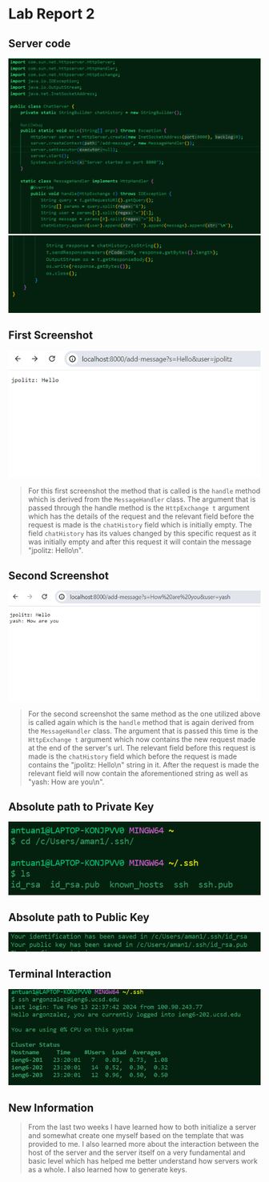 # Lab Report 2
## Server code 
![Image](F.png)
![Image](G.png)

## First Screenshot
![Image](A.png)
> For this first screenshot the method that is called is the `handle` method which is derived from the `MessageHandler` class. The argument that is passed through the handle method is the `HttpExchange t` argument which has the details of the request and the relevant field before the request is made is the `chatHistory` field which is initially empty. The field `chatHistory` has its values changed by this specific request as it was initially empty and after this request it will contain the message "jpolitz: Hello\n".

## Second Screenshot
![Image](B.png)
> For the second screenshot the same method as the one utilized above is called again which is the `handle` method that is again derived from the `MessageHandler` class. The argument that is passed this time is the `HttpExchange t` argument which now contains the new request made at the end of the server's url. The relevant field before this request is made is the `chatHistory` field which before the request is made contains the "jpolitz: Hello\n" string in it. After the request is made the relevant field will now contain the aforementioned string as well as "yash: How are you\n".

## Absolute path to Private Key
![Image](C.png)

## Absolute path to Public Key
![Image](D.png)

## Terminal Interaction
![Image](E.png)

## New Information
> From the last two weeks I have learned how to both initialize a server and somewhat create one myself based on the template that was provided to me. I also learned more about the interaction between the host of the server and the server itself on a very fundamental and basic level which has helped me better understand how servers work as a whole. I also learned how to generate keys.

